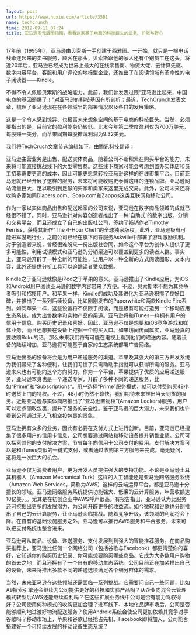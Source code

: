 ```yaml
---
layout: post
url: https://www.huxiu.com/article/3581
name: techcrunch
time: 2012-09-11 07:24
title: 亚马逊多元版图指南。看看这家基于电商的科技巨头的业务、扩张与野心
---
```

17年前（1995年），亚马逊由贝索斯一手创建于西雅图。一开始，就只是一根电话线牵连起来的卖书服务，顾客在那头，贝索斯跟他的家人还有个别员工在这头。将近20年后，亚马逊已经成为世界上最大的在线零售商、物流大佬、云计算先驱、数字内容平台、客服和用户评论的地标型企业，还推出了在阅读领域有革命性的电子阅读器——Kindle。

不得不令人佩服贝索斯的战略能力。此前，我们曾发表过跟“亚马逊比起来，中国电商的基因弱爆了！”对亚马逊的科技基因有所剖析；最近，TechCrunch发表文章，梳理了亚马逊现在在各领域里的部署情况以及各自的发展策略。

这是一个令人感到惊异、也极富未来想象空间的基于电商的科技巨头。当然，必须要指出的是，目前它的盈利能务仍较低。比发今年第二季度盈利仅为700万美元，每股赚一美分，而苹果同期每股摊薄利润为9.32美元。

我们将TechCruch文章节选编辑如下，由腾讯科技翻译：

亚马逊主营业务是出售、配送实体商品，随着公司不断积累在购买平台的能力，未来将可能直接挑战线下的大型零售商。这些线下商家可能会考虑到置办实体店和员工招募需要更高的成本，因此可能更愿意转投亚马逊这样的在线市集平台。目前亚马逊就已经开展了这样的服务，未来将可能收购史泰博这样的连锁品牌。亚马逊网站流量巨大，足以吸引到足够的买家和卖家来这里完成交易。此外，公司未来还将收购多家如同Diapers.com、Soap.com和Zappos这类互联网和移动公司。

作为一家以实体商品出售和配送起家的公司来说，亚马逊在数字商品领域的成就已经很不错了。同时，亚马逊针对内容创造者推出了一种'自助式'的数字出版、分销和交易平台，而且还成立了自己的出版社公司，签约了畅销作者Timothy Ferriss，获得其新作“The 4-Hour Chef”的全球独家版权。此外，亚马逊极有可能进军游戏行业，之前公司已经在旗下问答服务Askville中部署了游戏激励机制。对于创造者来说，曾经很难盼来一份出版社合同，如今这个平台为创作人提供了更多可能性，利用试读模式和亚马逊的分销渠道可以覆盖到更多的读者人群。事实上，亚马逊开辟了一种全新的可能性，让用户以一种全新的方式阅读图形、文本内容，此外还提供分析工具可以追踪读者受众数据。

Kindle之于亚马逊就像是iPod之于苹果的意义。亚马逊推出了Kindle应用，为iOS和Android用户阅读亚马逊的数字内容带来了方便。不过，贝索斯本不想为其竞争者吸引和招揽用户。和苹果一样，Kindle的成功及其进化为亚马逊积攒了良好口碑，并推出了一系列后续设备，比如刚刚发布的Paperwhite和两款Kindle Fire系列。如同苹果一样，这些设备将不仅限于阅读，而是极有可能打造另一个移动应用生态系统，成为出售数字和实物产品的渠道。亚马逊将和iTunes一样拥有用户的信用卡信息、购买历史记录和喜好。因此，亚马逊不仅是想要和iOS竞争游戏和媒体业务，而且还想要在设备上挖掘一个购买入口。如果坊间传闻属实，亚马逊真的要收购Roku的话，那么未来我们将有可能在电视上看到他们的递送内容。随着设备的陆续增加，亚马逊将可能基于自家的生态系统部署广告网络。

亚马逊出品的设备将会是为用户递送服务的渠道。苹果及其强大的第三方开发系统为我们带来了各种便利，让我们习惯了只需动动手指就可以获得所需的服务。亚马逊未来也有可能向这个方向努力。作为一个平台，苹果提供了优质的应用递送服务，亚马逊本身也是一个递送专家，开辟了多种不同的递送服务，比如“Prime”和“Subscriptions”。用户选择“Prime”服务模式，就可以付费购买48小时送货上门的特权。不过，48小时仍然不算快，我们期待未来推出当天到货的服务。近期亚马逊与实体商店推出了“亚马逊置物柜”(Amazon Lockers)服务，用户可以定点领取包裹，提升了服务的安全性。鉴于亚马逊的巨大潜力，未来我们也许看到公司通过无人飞机空投包裹的景象。

亚马逊拥有众多的业务，因此有必要在支付方式上进行创新。目前，亚马逊已经搜集了很多用户的信用卡信息，公司想要通过网站和移动设备提升销售业绩。公司可以探索其他的支付解决方案，节省每年向信用卡公司支付的费用。支付解决方案可以是和iTunes类似的一键式支付，或者通过收购第三方服务来完成。毫无疑问，这将是一次巨大的机会。

亚马逊不仅为消费者用户，更为开发人员提供强大的支持功能。不论是亚马逊土耳其机器人（Amazon Mechanical Turk）这样的人工智能还是亚马逊网络服务系统（Amazon Web Services，简称为AWS）这样的云端运算平台，都是亚马逊十分擅长的领域。亚马逊网络服务系统提供功能强大、低廉的云计算服务，年营收额达10亿美元。尤其是在初创企业中AWS呼声很高。有报告指出，亚马逊认为此服务还可挖掘出更多的发展潜力，为公司开辟更多的收益流。如今微软和谷歌也分别推出了自己的云计算服务，让亚马逊面临挑战。随着竞争升级，该领域的利润将会下降。在自有的基础设施服务之外，亚马逊可以推行AWS服务和平台服务，未来可以把支付系统也整合进来。

亚马逊可从商品、设备、递送服务、支付发展到到强大的智能推荐服务。在商品购买推荐上，亚马逊比任何一个网络公司（包括谷歌与Facebook）都更清楚你的喜好，它知道你的购买历史记录、你可能想要购买哪些商品。它成为大多数用户购物的首去之地，而且还拥有了一个自有的移动生态系统。公司目前正在加紧推出自己的设备，未来将推出多款不同的递送选项满足各个细分群体的需求。

当然，未来亚马逊在这些领域还需面临一系列挑战。它需要问自己一些问题，比如A9搜索引擎还会继续为公司提供更好的科技和实验产品吗？从企业向混合云管理模式转型后AWS还能继续盈利吗？在这些扩展业务线中公司是否有能力驾驭得好？公司使用何种模式的收购更加合理？进军线下、本地化品牌市场后，公司是否能够顺利地过渡好物流配送服务？使用Android系统会使公司更加依赖其竞争对手谷歌吗？移动市场上，苹果和谷歌已经抢占先机、Facebook即将加入，公司能否搭建好一个可持续发展的移动设备生态系统？

